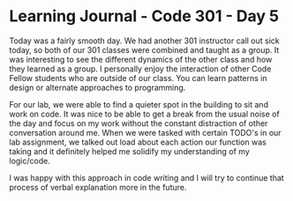 # Learning Journal - Code 301 - Day 5

Today was a fairly smooth day. We had another 301 instructor call out sick today, so both of our 301 classes were combined and taught as a group. It was interesting to see the different dynamics of the other class and how they learned as a group. I personally enjoy the interaction of other Code Fellow students who are outside of our class. You can learn patterns in design or alternate approaches to programming.

For our lab, we were able to find a quieter spot in the building to sit and work on code. It was nice to be able to get a break from the usual noise of the day and focus on my work without the constant distraction of other conversation around me. When we were tasked with certain TODO's in our lab assignment, we talked out load about each action our function was taking and it definitely helped me solidify my understanding of my logic/code.

I was happy with this approach in code writing and I will try to continue that process of verbal explanation more in the future.
